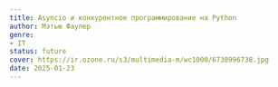 ```yaml
---
title: Asyncio и конкурентное программирование на Python
author: Мэтью Фаулер
genre:
- IT
status: future
cover: https://ir.ozone.ru/s3/multimedia-m/wc1000/6730996738.jpg
date: 2025-01-23
---
```


